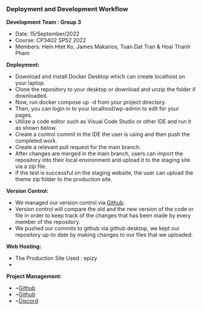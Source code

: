 ### Deployment and Development Workflow

**Development Team : Group 3**
- Date: 15/September/2022
- Course: CP3402 SP52 2022
- Members: Hein Htet Ko, James Makarios, Tuan Dat Tran & Hoai Thanh Pham



**Deployment:**
- Download and install Docker Desktop which can create localhost on your laptop.
- Clone the repository to your desktop or download and unzip the folder if downloaded.
- Now, run docker compose up -d from your project directory.
- Then, you can login in to your localhost/wp-admin to edit for your pages.
- Utilize a code editor such as Visual Code Studio or other IDE and run it as shown below. 
- Create a control commit in the IDE the user is using and then push the completed work.
- Create a relevant pull request for the main branch.
- After changes are merged in the main branch, users can import the repository into their local environment and upload it to the staging site via a zip file.
- If the test is successful on the staging website, the user can upload the theme zip folder to the production site.

**Version Control:**
- We managed our version control via [Github](https://github.com/JCU-CP3402/cp3402-2021-a2-cp3402-2021-team12).
- Version control will compare the old and the new version of the code or file in order to keep track of the changes that has been made by every member of the repository.
- We pushed our commits to github via github desktop, we kept our repository up-to date by making changes to our files that we uploaded. 

**Web Hosting:**
- The Production Site Used : epizy
- 

**Project Management:**
- ~[Github](https://github.com/cp3402-students/cp3402-2022-1-site-group-3)
- ~[Github](https://github.com/cp3402-students/cp3402-2022-1-env-group-3)
- ~[Discord](https://discord.gg/xb6X3vsn)